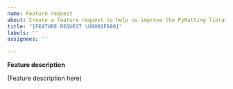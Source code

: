 ```yaml
---
name: Feature request
about: Create a feature request to help us improve the PyMatting library.
title: "[FEATURE REQUEST \U0001F680]"
labels: ''
assignees: ''

---
```


**Feature description**

(Feature description here)
